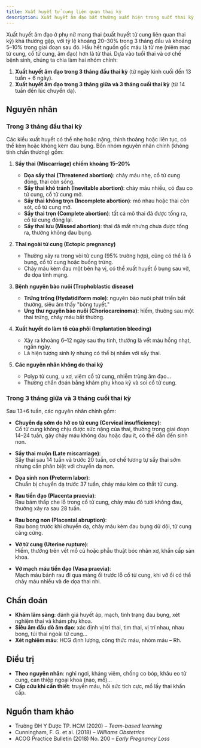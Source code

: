 ```yaml
---
title: Xuất huyết tử cung liên quan thai kỳ
description: Xuất huyết âm đạo bất thường xuất hiện trong suốt thai kỳ, có thể là dấu hiệu sinh lý hoặc cảnh báo các tình trạng sản khoa từ lành tính đến nguy hiểm.
---
```


Xuất huyết âm đạo ở phụ nữ mang thai (xuất huyết tử cung liên quan thai kỳ) khá thường gặp, với tỷ lệ khoảng 20–30% trong 3 tháng đầu và khoảng 5–10% trong giai đoạn sau đó. Hầu hết nguồn gốc máu là từ mẹ (niêm mạc tử cung, cổ tử cung, âm đạo) hơn là từ thai. Dựa vào tuổi thai và cơ chế bệnh sinh, chúng ta chia làm hai nhóm chính:

1. **Xuất huyết âm đạo trong 3 tháng đầu thai kỳ** (từ ngày kinh cuối đến 13 tuần + 6 ngày).
2. **Xuất huyết âm đạo trong 3 tháng giữa và 3 tháng cuối thai kỳ** (từ 14 tuần đến lúc chuyển dạ).

## Nguyên nhân

### Trong 3 tháng đầu thai kỳ

Các kiểu xuất huyết có thể nhẹ hoặc nặng, thỉnh thoảng hoặc liên tục, có thể kèm hoặc không kèm đau bụng. Bốn nhóm nguyên nhân chính (không tính chấn thương) gồm:

1. **Sẩy thai (Miscarriage) chiếm khoảng 15–20%**

   - **Dọa sẩy thai (Threatened abortion)**: chảy máu nhẹ, cổ tử cung đóng, thai còn sống.
   - **Sẩy thai khó tránh (Inevitable abortion)**: chảy máu nhiều, có đau co tử cung, cổ tử cung mở.
   - **Sẩy thai không trọn (Incomplete abortion)**: mô nhau hoặc thai còn sót, cổ tử cung mở.
   - **Sẩy thai trọn (Complete abortion)**: tất cả mô thai đã được tống ra, cổ tử cung đóng lại.
   - **Sẩy thai lưu (Missed abortion)**: thai đã mất nhưng chưa được tống ra, thường không đau bụng.

2. **Thai ngoài tử cung (Ectopic pregnancy)**

   - Thường xảy ra trong vòi tử cung (95% trường hợp), cũng có thể là ổ bụng, cổ tử cung hoặc buồng trứng.
   - Chảy máu kèm đau một bên hạ vị, có thể xuất huyết ổ bụng sau vỡ, đe dọa tính mạng.

3. **Bệnh nguyên bào nuôi (Trophoblastic disease)**

   - **Trứng trống (Hydatidiform mole)**: nguyên bào nuôi phát triển bất thường, siêu âm thấy "bông tuyết."
   - **Ung thư nguyên bào nuôi (Choriocarcinoma)**: hiếm, thường sau một thai trứng, chảy máu bất thường.

4. **Xuất huyết do làm tổ của phôi (Implantation bleeding)**

   - Xảy ra khoảng 6–12 ngày sau thụ tinh, thường là vết máu hồng nhạt, ngắn ngày.
   - Là hiện tượng sinh lý nhưng có thể bị nhầm với sẩy thai.

5. **Các nguyên nhân không do thai kỳ**
   - Polyp tử cung, u xơ, viêm cổ tử cung, nhiễm trùng âm đạo...
   - Thường chẩn đoán bằng khám phụ khoa kỹ và soi cổ tử cung.

### Trong 3 tháng giữa và 3 tháng cuối thai kỳ

Sau 13+6 tuần, các nguyên nhân chính gồm:

- **Chuyển dạ sớm do hở eo tử cung (Cervical insufficiency)**:  
  Cổ tử cung không chịu được sức nặng của thai, thường trong giai đoạn 14–24 tuần, gây chảy máu không đau hoặc đau ít, có thể dẫn đến sinh non.

- **Sẩy thai muộn (Late miscarriage)**:  
  Sẩy thai sau 14 tuần và trước 20 tuần, cơ chế tương tự sẩy thai sớm nhưng cần phân biệt với chuyển dạ non.

- **Dọa sinh non (Preterm labor)**:  
  Chuẩn bị chuyển dạ trước 37 tuần, chảy máu kèm co thắt tử cung.

- **Rau tiền đạo (Placenta praevia)**:  
  Rau bám thấp che lỗ trong cổ tử cung, chảy máu đỏ tươi không đau, thường xảy ra sau 28 tuần.

- **Rau bong non (Placental abruption)**:  
  Rau bong trước khi chuyển dạ, chảy máu kèm đau bụng dữ dội, tử cung căng cứng.

- **Vỡ tử cung (Uterine rupture)**:  
  Hiếm, thường trên vết mổ cũ hoặc phẫu thuật bóc nhân xơ, khẩn cấp sản khoa.

- **Vỡ mạch máu tiền đạo (Vasa praevia)**:  
  Mạch máu bánh rau đi qua màng ối trước lỗ cổ tử cung, khi vỡ ối có thể chảy máu nhiều và đe dọa thai nhi.

## Chẩn đoán

- **Khám lâm sàng**: đánh giá huyết áp, mạch, tình trạng đau bụng, xét nghiệm thai và khám phụ khoa.
- **Siêu âm đầu dò âm đạo**: xác định vị trí thai, tim thai, vị trí nhau, nhau bong, túi thai ngoài tử cung...
- **Xét nghiệm máu**: HCG định lượng, công thức máu, nhóm máu – Rh.

## Điều trị

- **Theo nguyên nhân**: nghỉ ngơi, kháng viêm, chống co bóp, khâu eo tử cung, can thiệp ngoại khoa (nạo, mổ)...
- **Cấp cứu khi cần thiết**: truyền máu, hồi sức tích cực, mổ lấy thai khẩn cấp.

## Nguồn tham khảo

- Trường ĐH Y Dược TP. HCM (2020) – _Team-based learning_
- Cunningham, F. G. et al. (2018) – _Williams Obstetrics_
- ACOG Practice Bulletin (2018) No. 200 – _Early Pregnancy Loss_
